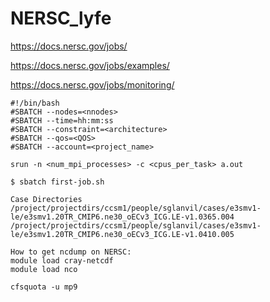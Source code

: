 # NERSC_lyfe

https://docs.nersc.gov/jobs/

https://docs.nersc.gov/jobs/examples/

https://docs.nersc.gov/jobs/monitoring/

```
#!/bin/bash
#SBATCH --nodes=<nnodes>
#SBATCH --time=hh:mm:ss
#SBATCH --constraint=<architecture>
#SBATCH --qos=<QOS>
#SBATCH --account=<project_name>

srun -n <num_mpi_processes> -c <cpus_per_task> a.out
```

```
$ sbatch first-job.sh
```

```
Case Directories
/project/projectdirs/ccsm1/people/sglanvil/cases/e3smv1-le/e3smv1.20TR_CMIP6.ne30_oECv3_ICG.LE-v1.0365.004
/project/projectdirs/ccsm1/people/sglanvil/cases/e3smv1-le/e3smv1.20TR_CMIP6.ne30_oECv3_ICG.LE-v1.0410.005
```
````
How to get ncdump on NERSC:
module load cray-netcdf
module load nco
````
```
cfsquota -u mp9

```

